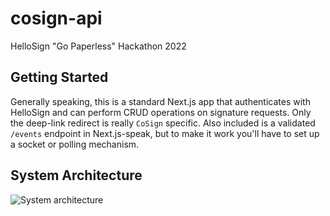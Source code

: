 # cosign-api

HelloSign "Go Paperless" Hackathon 2022

## Getting Started

Generally speaking, this is a standard Next.js app that authenticates with HelloSign and can perform CRUD operations on signature requests. Only the deep-link redirect is really `CoSign` specific. Also included is a validated `/events` endpoint in Next.js-speak, but to make it work you'll have to set up a socket or polling mechanism.

## System Architecture

![System architecture](./design.png)
